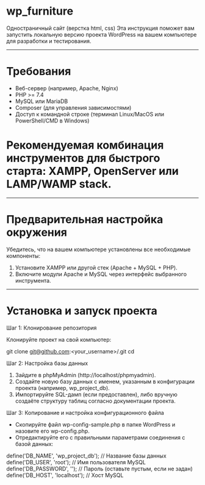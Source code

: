 # wp_furniture
Одностраничный сайт (верстка html, css)
Эта инструкция поможет вам запустить локальную версию проекта WordPress на вашем компьютере для разработки и тестирования.

---

# Требования

- Веб-сервер (например, Apache, Nginx)
- PHP >= 7.4
- MySQL или MariaDB
- Composer (для управления зависимостями)
- Доступ к командной строке (терминал Linux/MacOS или PowerShell/CMD в Windows)

# Рекомендуемая комбинация инструментов для быстрого старта: XAMPP, OpenServer или LAMP/WAMP stack.

---

# Предварительная настройка окружения

Убедитесь, что на вашем компьютере установлены все необходимые компоненты:

1. Установите XAMPP или другой стек (Apache + MySQL + PHP).
2. Включите модули Apache и MySQL через интерфейс выбранного инструмента.

---

# Установка и запуск проекта

Шаг 1: Клонирование репозитория

Клонируйте проект на свой компьютер:

git clone git@github.com:<your_username>/<project-repo>.git
cd <project-repo>


Шаг 2: Настройка базы данных

1. Зайдите в phpMyAdmin (http://localhost/phpmyadmin).
2. Создайте новую базу данных с именем, указанным в конфигурации проекта (например, wp_project_db).
3. Импортируйте SQL-дамп (если предоставлен), либо вручную создаёте структуру таблиц согласно документации проекта.

Шаг 3: Копирование и настройка конфигурационного файла

- Скопируйте файл wp-config-sample.php в папке WordPress и назовите его wp-config.php.
- Отредактируйте его с правильными параметрами соединения с базой данных:

define('DB_NAME', 'wp_project_db'); // Название базы данных
define('DB_USER', 'root');          // Имя пользователя MySQL
define('DB_PASSWORD', '');          // Пароль (оставьте пустым, если не задан)
define('DB_HOST', 'localhost');     // Хост MySQL
